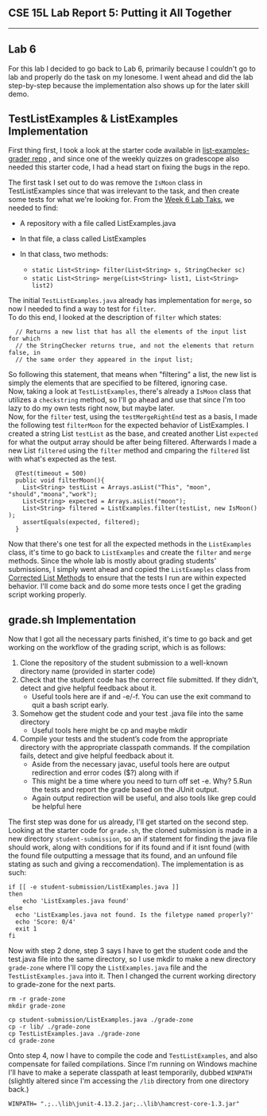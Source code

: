 ## CSE 15L Lab Report 5: Putting it All Together
---

## Lab 6

For this lab I decided to go back to Lab 6, primarily because I couldn't go to lab and properly do the task on my lonesome.
I went ahead and did the lab step-by-step because the implementation also shows up for the later skill demo.

## TestListExamples & ListExamples Implementation

First thing first, I took a look at the starter code available in [list-examples-grader repo]([https://man7.org/linux/man-pages/man1/grep.1.html](https://github.com/ucsd-cse15l-w23/list-examples-grader)) , and since one of the weekly quizzes on gradescope also needed this starter code, I had a head start on fixing the bugs in the repo.

The first task I set out to do was remove the `IsMoon` class in TestListExamples since that was irrelevant to the task, and then create some tests for what we're looking for. From the [Week 6 Lab Taks](https://ucsd-cse15l-w23.github.io/week/week6/#lab-tasks), we needed to find:

- A repository with a file called ListExamples.java
- In that file, a class called ListExamples
- In that class, two methods:

  -  `static List<String> filter(List<String> s, StringChecker sc)`
  -  `static List<String> merge(List<String> list1, List<String> list2)`

The initial `TestListExamples.java` already has implementation for `merge`, so now I needed to find a way to test for `filter`.  
To do this end, I looked at the description of `filter` which states:  
```
  // Returns a new list that has all the elements of the input list for which  
  // the StringChecker returns true, and not the elements that return false, in      
  // the same order they appeared in the input list;  
```

So following this statement, that means when "filtering" a list, the new list is simply the elements that are specified to be filtered, ignoring case.  
Now, taking a look at `TestListExamples`, there's already a `IsMoon` class that utilizes a `checkstring` method, so I'll go ahead and use that since I'm too  lazy to do my own tests right now, but maybe later.  
Now, for the `filter` test, using the `testMergeRightEnd` test as a basis, I made the following test `filterMoon` for the expected behavior of ListExamples.
I created a string List `testList` as the base, and  created another List `expected` for what the output array should be after being filtered. Afterwards I made a new List `filtered` using the `filter` method and cmparing the `filtered` list with what's expected as the test.
```
  @Test(timeout = 500)
  public void filterMoon(){
    List<String> testList = Arrays.asList("This", "moon", "should","moona","work");
    List<String> expected = Arrays.asList("moon");
    List<String> filtered = ListExamples.filter(testList, new IsMoon() );
    assertEquals(expected, filtered);
  }
```
Now that there's one test for all the expected methods in the `ListExamples` class, it's time to go back to `ListExamples` and create the `filter` and `merge` methods. Since the whole lab is mostly about grading students' submissions, I simply went ahead and copied the `ListExamples` class from [Corrected List Methods](https://github.com/ucsd-cse15l-f22/list-methods-corrected) to ensure that the tests I run are within expected behavior. I'll come back and do some more tests once I get the grading script working properly.

## grade.sh Implementation

Now that I got all the necessary parts finished, it's time to go back and get working on the workflow of the grading script, which is as follows:  

1. Clone the repository of the student submission to a well-known directory name (provided in starter code)
2. Check that the student code has the correct file submitted. If they didn’t, detect and give helpful feedback about it.
    - Useful tools here are if and -e/-f. You can use the exit command to quit a bash script early.
3. Somehow get the student code and your test .java file into the same directory
    - Useful tools here might be cp and maybe mkdir
4. Compile your tests and the student’s code from the appropriate directory with the appropriate classpath commands. If the compilation fails, detect and give helpful feedback about it.
   - Aside from the necessary javac, useful tools here are output redirection and error codes ($?) along with if
    - This might be a time where you need to turn off set -e. Why?
 5.Run the tests and report the grade based on the JUnit output.
   - Again output redirection will be useful, and also tools like grep could be helpful here

The first step was done for us already, I'll get started on the second step. Looking at the starter code for `grade.sh`, the cloned submission is made in a new directory `student-submission`, so an if statement for finding the java file should work, along with conditions for if its found and if it isnt found (with the found file outputting a message that its found, and an unfound file stating as such and giving a reccomendation). The implementation is as such:
```
if [[ -e student-submission/ListExamples.java ]]
then
    echo 'ListExamples.java found'
else
  echo 'ListExamples.java not found. Is the filetype named properly?'
  echo 'Score: 0/4'
  exit 1
fi
```
Now with step 2 done, step 3 says I have to get the student code and the test.java file into the same directory, so I use mkdir to make a new directory `grade-zone` where I'll copy the `ListExamples.java` file and the `TestListExamples.java` into it. Then I changed the current working directory to grade-zone for the next parts.
```
rm -r grade-zone
mkdir grade-zone

cp student-submission/ListExamples.java ./grade-zone
cp -r lib/ ./grade-zone
cp TestListExamples.java ./grade-zone
cd grade-zone
```
Onto step 4, now I have to compile the code and `TestListExamples`, and also compensate for failed compilations. Since I'm running on Windows machine I'll have to make a seperate classpath at least temporarily, dubbed `WINPATH` (slightly altered since I'm accessing the `/lib` directory from one directory back.)
```
WINPATH= ".;..\lib\junit-4.13.2.jar;..\lib\hamcrest-core-1.3.jar"
```
